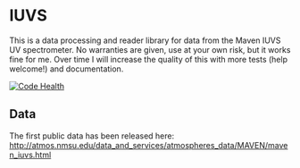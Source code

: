 IUVS
====

This is a data processing and reader library for data from the Maven IUVS UV spectrometer. No warranties are given, use at your own risk, but it works fine for me. Over time I will increase the quality of this with more tests (help welcome!) and documentation.

[![Code Health](https://landscape.io/github/michaelaye/iuvs/master/landscape.svg?style=flat)](https://landscape.io/github/michaelaye/iuvs/master)

Data
----
The first public data has been released here: http://atmos.nmsu.edu/data_and_services/atmospheres_data/MAVEN/maven_iuvs.html
